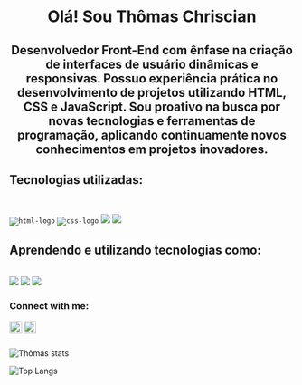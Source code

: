<h1 align="center">Olá! Sou Thômas Chriscian </h1>
<h2 align="center">Desenvolvedor Front-End  com ênfase na criação de interfaces de usuário dinâmicas e responsivas. Possuo experiência prática no desenvolvimento de projetos utilizando HTML, CSS e JavaScript. Sou proativo na busca por novas tecnologias e ferramentas de programação, aplicando continuamente novos conhecimentos em projetos inovadores.</h2>
<h2>Tecnologias utilizadas:</h2>
<br>

<code><img src="https://img.shields.io/badge/HTML-ff0000?style=for-the-badge&logo=html5&logoColor=black" alt="html-logo"/></code>
<code><img src="https://img.shields.io/badge/CSS-1572B6?style=for-the-badge&logo=css&logoColor=black" alt="css-logo" /></code> 
<code><img src="https://img.shields.io/badge/JavaScript-F7DF1E?style=for-the-badge&logo=javascript&logoColor=black" /></code>
<code><img src="https://img.shields.io/badge/Tailwind_CSS-38B2AC?style=for-the-badge&logo=tailwind-css&logoColor=white"></code>

<h2>Aprendendo e utilizando tecnologias como:</h2>
<br>
<code><img src="https://img.shields.io/badge/React-87bdff?style=for-the-badge&logo=react&logoColor=black"></code>
<code><img src="https://img.shields.io/badge/TypeScript-007ACC?style=for-the-badge&logo=typescript&logoColor=white"></code>
<code><img src="https://img.shields.io/badge/Node.js-43853D?style=for-the-badge&logo=node.js&logoColor=white"></code>

### Connect with me:

<p>
<a href="https://www.instagram.com/tchriscian10/">
<img align="left" alt="icone do instagram uma camera dentro de um quadrado" width="22px" src="https://cdn.jsdelivr.net/npm/simple-icons@v3/icons/instagram.svg" />
</a>
<a href="https://www.linkedin.com/in/thomas-chriscian">
<img align="left" alt="LinkedIn" width="22px" src="https://cdn.jsdelivr.net/npm/simple-icons@v3/icons/linkedin.svg" />
</a>
</p>
<br>
<br>

![Thômas stats](https://github-readme-stats.vercel.app/api?username=anuraghazra&show_icons=true&theme=tokyonight) 

![Top Langs](https://github-readme-stats.vercel.app/api/top-langs/?username=thomaschriscian15&layout=compact&theme=tokyonight)



